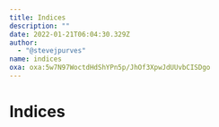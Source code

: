 ```yaml
---
title: Indices
description: ""
date: 2022-01-21T06:04:30.329Z
author:
  - "@stevejpurves"
name: indices
oxa: oxa:5w7N97WoctdHdShYPn5p/JhOf3XpwJdUUvbCISDgo
---
```


# Indices



